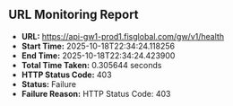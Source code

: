 ## URL Monitoring Report

- **URL:** https://api-gw1-prod1.fisglobal.com/gw/v1/health
- **Start Time:** 2025-10-18T22:34:24.118256
- **End Time:** 2025-10-18T22:34:24.423900
- **Total Time Taken:** 0.305644 seconds
- **HTTP Status Code:** 403
- **Status:** Failure
- **Failure Reason:** HTTP Status Code: 403
